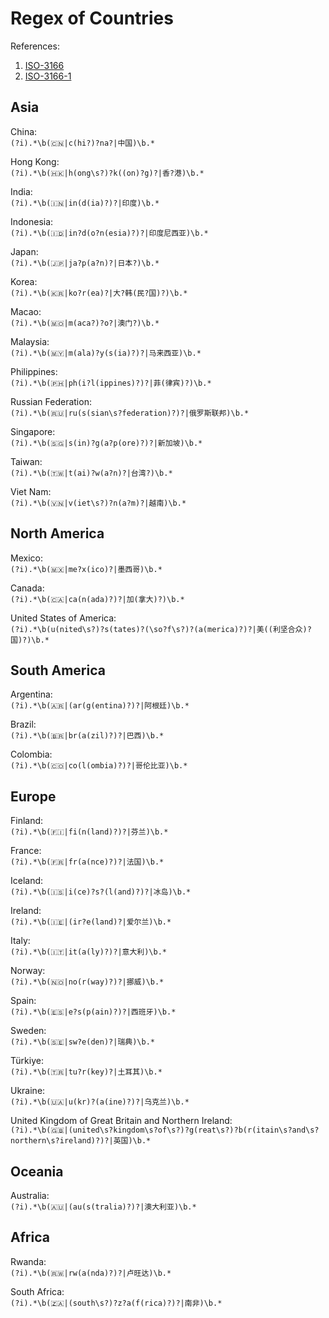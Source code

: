 # Regex of Countries  

References:  
1. [ISO-3166](https://www.iso.org/iso-3166-country-codes.html)  
2. [ISO-3166-1](https://www.iso.org/standard/72482.html)

## Asia  

China:  
`(?i).*\b(🇨🇳|c(hi?)?na?|中国)\b.*`  

Hong Kong:  
`(?i).*\b(🇭🇰|h(ong\s?)?k((on)?g)?|香?港)\b.*`   

India:  
`(?i).*\b(🇮🇳|in(d(ia)?)?|印度)\b.*`  

Indonesia:  
`(?i).*\b(🇮🇩|in?d(o?n(esia)?)?|印度尼西亚)\b.*`  

Japan:  
`(?i).*\b(🇯🇵|ja?p(a?n)?|日本?)\b.*`  

Korea:  
`(?i).*\b(🇰🇷|ko?r(ea)?|大?韩(民?国)?)\b.*`  

Macao:  
`(?i).*\b(🇲🇴|m(aca?)?o?|澳门?)\b.*`  

Malaysia:  
`(?i).*\b(🇲🇾|m(ala)?y(s(ia)?)?|马来西亚)\b.*`  

Philippines:  
`(?i).*\b(🇵🇭|ph(i?l(ippines)?)?|菲(律宾)?)\b.*`  

Russian Federation:  
`(?i).*\b(🇷🇺|ru(s(sian\s?federation)?)?|俄罗斯联邦)\b.*`  

Singapore:  
`(?i).*\b(🇸🇬|s(in)?g(a?p(ore)?)?|新加坡)\b.*`  

Taiwan:  
`(?i).*\b(🇹🇼|t(ai)?w(a?n)?|台湾?)\b.*`  

Viet Nam:  
`(?i).*\b(🇻🇳|v(iet\s?)?n(a?m)?|越南)\b.*`  

## North America  

Mexico:  
`(?i).*\b(🇲🇽|me?x(ico)?|墨西哥)\b.*`  

Canada:  
`(?i).*\b(🇨🇦|ca(n(ada)?)?|加(拿大)?)\b.*`  

United States of America:  
`(?i).*\b(u(nited\s?)?s(tates)?(\so?f\s?)?(a(merica)?)?|美((利坚合众)?国)?)\b.*`  

## South America  

Argentina:  
`(?i).*\b(🇦🇷|(ar(g(entina)?)?|阿根廷)\b.*`  

Brazil:  
`(?i).*\b(🇧🇷|br(a(zil)?)?|巴西)\b.*`  

Colombia:  
`(?i).*\b(🇨🇴|co(l(ombia)?)?|哥伦比亚)\b.*`  

## Europe  

Finland:  
`(?i).*\b(🇫🇮|fi(n(land)?)?|芬兰)\b.*`  

France:  
`(?i).*\b(🇫🇷|fr(a(nce)?)?|法国)\b.*`  

Iceland:  
`(?i).*\b(🇮🇸|i(ce)?s?(l(and)?)?|冰岛)\b.*`  

Ireland:  
`(?i).*\b(🇮🇪|(ir?e(land)?|爱尔兰)\b.*`  

Italy:  
`(?i).*\b(🇮🇹|it(a(ly)?)?|意大利)\b.*`  

Norway:  
`(?i).*\b(🇳🇴|no(r(way)?)?|挪威)\b.*`  

Spain:  
`(?i).*\b(🇪🇸|e?s(p(ain)?)?|西班牙)\b.*`  

Sweden:  
`(?i).*\b(🇸🇪|sw?e(den)?|瑞典)\b.*`  

Türkiye:  
`(?i).*\b(🇹🇷|tu?r(key)?|土耳其)\b.*`  

Ukraine:  
`(?i).*\b(🇺🇦|u(kr)?(a(ine)?)?|乌克兰)\b.*`  

United Kingdom of Great Britain and Northern Ireland:  
`(?i).*\b(🇬🇧|(united\s?kingdom\s?of\s?)?g(reat\s?)?b(r(itain\s?and\s?northern\s?ireland)?)?|英国)\b.*`  

## Oceania  

Australia:  
`(?i).*\b(🇦🇺|(au(s(tralia)?)?|澳大利亚)\b.*`  

## Africa  

Rwanda:  
`(?i).*\b(🇷🇼|rw(a(nda)?)?|卢旺达)\b.*`  

South Africa:  
`(?i).*\b(🇿🇦|(south\s?)?z?a(f(rica)?)?|南非)\b.*`  
